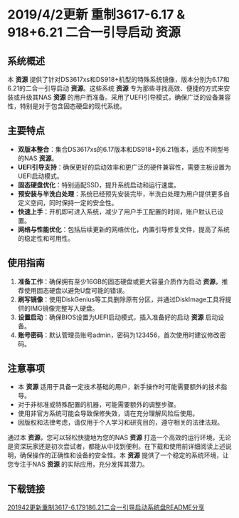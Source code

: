 # 2019/4/2更新 重制3617-6.17 & 918+6.21 二合一引导启动 **资源**

## 系统概述

本 **资源** 提供了针对DS3617xs和DS918+机型的特殊系统镜像，版本分别为6.17和6.21的二合一引导启动 **资源**。这些系统 **资源** 专为那些寻找高效、便捷的方式来安装或升级其NAS **资源** 的用户而准备。采用了UEFI引导模式，确保广泛的设备兼容性，特别是对于包含固态硬盘的现代系统。

## 主要特点

- **双版本整合**：集合DS3617xs的6.17版本和DS918+的6.21版本，适应不同型号的NAS **资源**。
- **UEFI引导支持**：确保更好的启动效率和更广泛的硬件兼容性，需要主板设置为UEFI启动模式。
- **固态硬盘优化**：特别适配SSD，提升系统启动和运行速度。
- **预安装与半洗白处理**：系统已经预先安装完毕，半洗白处理为用户提供更多自定义空间，同时保持一定的安全性。
- **快速上手**：开机即可进入系统，减少了用户手工配置的时间，账户默认已设置。
- **网络与性能优化**：包括后续更新的网络优化，内置引导修复文件，提高了系统的稳定性和可用性。

## 使用指南

1. **准备工作**：确保拥有至少16GB的固态硬盘或更大容量介质作为启动 **资源**，推荐使用固态硬盘以避免U盘可能的错误。
2. **刷写镜像**：使用DiskGenius等工具删除原有分区，并通过DiskImage工具将提供的IMG镜像完整写入硬盘。
3. **设置启动**：确保BIOS设置为UEFI启动模式，插入准备好的启动 **资源** 启动设备。
4. **账号密码**：默认管理员账号admin，密码为123456，首次使用时建议修改密码。

## 注意事项

- 本 **资源** 适用于具备一定技术基础的用户，新手操作时可能需要额外的技术指导。
- 对于非标准或特殊配置的机器，可能需要额外的调整步骤。
- 使用非官方系统可能会导致保修失效，请在充分理解风险后使用。
- 因版权和法律考虑，请仅用于个人学习和研究目的，遵守相关的法律法规。

通过本 **资源**，您可以轻松快捷地为您的NAS **资源** 打造一个高效的运行环境，无论是资深玩家还是初次尝试者，都能从中找到便利。在下载和使用前详细阅读上述说明，确保操作的正确性和设备的安全性。本 **资源** 提供了一个稳定的系统环境，让您专注于NAS **资源** 的实际应用，充分发挥其潜力。

## 下载链接

[201942更新重制3617-6.179186.21二合一引导启动系统盘README分享](https://pan.quark.cn/s/b1f4570337bb)